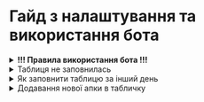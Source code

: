 <h1>Гайд з налаштування та використання бота</h1>
<details>
  <summary><strong>!!! Правила використання бота !!!</strong></summary>
  
  1. Ні в якому випадку не можна змінювати порядок таблиць в Google Sheets
  2. Не переставляти/додавати колонки в сторінках
  3. Якщо вам просто треба додати апку в табличку і ви не намагались додати самі апку в бота, то писати мені не треба
  4. Звоніть якщо виникли проблеми з ботом
  
</details>
<details>
  <summary>Таблиця не заповнилась</summary>
  
  1. Відкриваємо репозиторій з нашим ботом
  2. Тикаємо зверху на <strong>Actions</strong><br>
  <img src="https://raw.githubusercontent.com/xanet0/Arbitrage-Analitycs-Documentation/main/image/Screenshot_2.png" alt="Фото" style="width: 80%;"><br>
  3. 1. Тикаємо на <strong>Google Sheets API parser</strong>
     2. Жмемо <strong>Run workflow</strong>
     3. Записуємо дату, яку в таблиці нам потрібно оновити<pre><strong>Формат Запису</strong><br>Дата.Місяць.Рік<br>Приклад: 09.04.2024</pre>
     4. Далі тиснемо на <strong>Run workflow</strong> знову
  <img src="https://raw.githubusercontent.com/xanet0/Arbitrage-Analitycs-Documentation/main/image/image_2024-08-09_15-46-09.png" alt="Фото" style="width: 80%;">
</details>
<details>
  <summary>Як заповнити таблицю за інший день</summary>
  <h3>В пункті таблиця не заповнилась все розписано</h3>
</details>


<details>
  <summary>Додавання нової апки в табличку</summary>
  <h3>Налаштування:</h3>
  
  1. Відкриваємо наш репозиторій та потрібну нам папку
  2. Відкриваємо data.json
  3. В табличці створюємо новий лист з кампаніями
  4. Колонки з сервісами повинні бути обов'язково в такому ж порядку як на інших листах 

  <details>
    <summary><strong>Обов'язкові правила</strong></summary><br>
    
  При додаванні кампанії або апки в data.json <strong>дуже важливий порядок</strong><br>
  Як потрібно додавати кампанію/апку
    
    Наприклад:
        У нас в табличці такий порядок: Gta USSR, GTA Brazil, Gta Mexico
        Ми хочемо додати GTA Brazil в парсер, в data.json повино вийти так:
        "Gta USSR":"fj438djsdkjf2",
        "Gta brazil":"sdlfsu39d",
        "Gta Mexico":"kdsfhs892df"

  <strong>Примітка</strong>

    Якщо ви додаєте апку в табличку, в самий кінець списку, то при додаванні строки в data.json кома в кінці не повинна стояти "Назву апки":"Campaign Set ID"
    Якщо додаєте апку не в кінці списку, то кома повинна ОБОВ'ЯЗКОВО стояти "Назву апки":"Campaign Set ID",
    
  </details>
  <details>
    <summary><strong>Unity Ads</strong></summary>
    <strong>Копіювання Campaign Set ID</strong>
      
    1. Відкриваємо Unity Cloud, User Acquisition
    2. Наводимо курсором на потрібну нам апку
    3. Копіюємо Campaign Set ID:
      
  <img src="https://github.com/xanet0/Arbitrage-Analitycs-Documentation/blob/main/image/Screenshot_4.png" alt="Фото" style="width: 80%;"><br>
  
  
  <strong>Додавання Кампанії в Бота</strong>
  
      
    1. Заходимо в data.json, шукаємо розділ unityAds
    2. Далі орієнтуємося по назвам апок і додаємо нову строку, в тому ж порядку як в табличці
    3. В строці пишемо "Назву апки(можна вказати любу назву)":"Campaign Set ID",
        
  </details>
  
  <details>
    <summary><strong>Unity Monet</strong></summary>
    <strong>Копіювання Android Game ID</strong>
    
    1. Відкриваємо Unity Cloud, Ads Monetization
    2. Вибираємо потрібну нам апку
    3. Жмемо на Ad units
    4. Копіюємо Android Game Id:
    
  <img src="https://github.com/xanet0/Arbitrage-Analitycs-Documentation/blob/main/image/Screenshot_3.png" alt="Фото" style="width: 80%;"><br>

  
  <strong>Додавання Кампанії в Бота</strong>
  
    1. Заходимо в data.json, шукаємо розділ unityMonet
    2. Далі орієнтуємося по назвам апок і додаємо нову строку, в тому ж порядку як в табличці
    3. В строці пишемо "Назву апки(можна вказати любу назву)":"Android Game Id",
    
  </details>
  
  <details>
    <summary><strong>IS Monetization</strong></summary>
  
    1.
    2.

  </details>
  
  <details>
    <summary><strong>IS Ads</strong></summary>
    
    1.
    2.
    
  </details>
  
</details>
